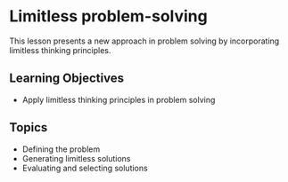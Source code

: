 # Limitless problem-solving

This lesson presents a new approach in problem solving by incorporating limitless thinking principles.

## Learning Objectives
- Apply limitless thinking principles in problem solving

## Topics
- Defining the problem
- Generating limitless solutions
- Evaluating and selecting solutions